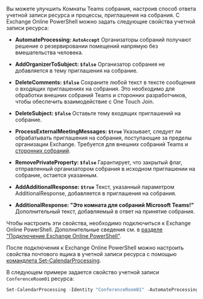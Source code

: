
Вы можете улучшить Комнаты Teams собрания, настроив способ ответа учетной записи ресурса и процессы, приглашения на собрания. С Exchange Online PowerShell можно задать следующие свойства учетной записи ресурса:

- **AutomateProcessing: `AutoAccept`** Организаторы собраний получают решение о резервировании помещений напрямую без вмешательства человека.

- **AddOrganizerToSubject: `$false`** Организатор собрания не добавляется в тему приглашения на собрание.

- **DeleteComments: `$false`** Сохраните любой текст в тексте сообщения о входящих приглашениях на собрания. Это необходимо для обработки внешних собраний Teams и сторонних разработчиков, чтобы обеспечить взаимодействие с One Touch Join.

- **DeleteSubject: `$false`** Оставьте тему входящих приглашений на собрание.

- **ProcessExternalMeetingMessages: `$true`** Указывает, следует ли обрабатывать приглашения на собрания, поступающие за пределы организации Exchange. Требуется для внешних собраний Teams и [сторонних собраний](/microsoftteams/rooms/third-party-join).

- **RemovePrivateProperty: `$false`** Гарантирует, что закрытый флаг, отправленный организатором собрания в исходном приглашении на собрание, остается указанным.

- **AddAdditionalResponse: `$true`** Текст, указанный параметром AdditionalResponse, добавляется в приглашения на собрания.

- **AdditionalResponse: "Это комната для собраний Microsoft Teams!"** Дополнительный текст, добавляемый в ответ на принятие собрания.

Чтобы настроить эти свойства, необходимо подключиться к Exchange Online PowerShell. Дополнительные сведения см. в [разделе "Подключение Exchange Online PowerShell"](/powershell/exchange/connect-to-exchange-online-powershell?view=exchange-ps&preserve-view=true).

После подключения к Exchange Online PowerShell можно настроить свойства почтового ящика в учетной записи ресурса с помощью [командлета Set-CalendarProcessing](/powershell/module/exchange/mailboxes/set-calendarprocessing).

В следующем примере задается свойство учетной записи `ConferenceRoom01` ресурса:

``` PowerShell
Set-CalendarProcessing -Identity "ConferenceRoom01" -AutomateProcessing AutoAccept -AddOrganizerToSubject $false -DeleteComments $false -DeleteSubject $false -ProcessExternalMeetingMessages $true -RemovePrivateProperty $false -AddAdditionalResponse $true -AdditionalResponse "This is a Microsoft Teams Meeting room!"
```

